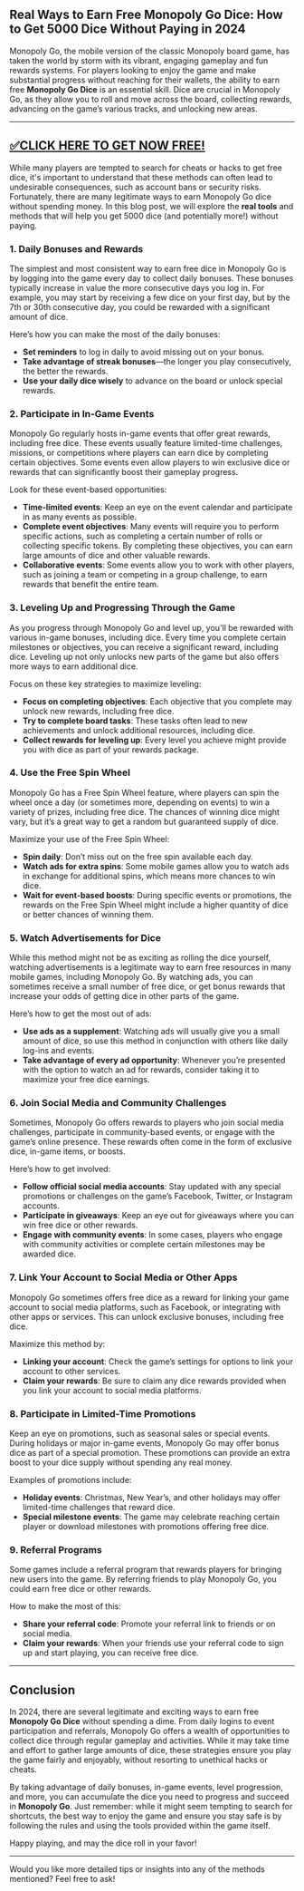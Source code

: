 ## **Real Ways to Earn Free Monopoly Go Dice: How to Get 5000 Dice Without Paying in 2024**

Monopoly Go, the mobile version of the classic Monopoly board game, has taken the world by storm with its vibrant, engaging gameplay and fun rewards systems. For players looking to enjoy the game and make substantial progress without reaching for their wallets, the ability to earn free **Monopoly Go Dice** is an essential skill. Dice are crucial in Monopoly Go, as they allow you to roll and move across the board, collecting rewards, advancing on the game’s various tracks, and unlocking new areas.

--------------------------------------------
[✅CLICK HERE TO GET NOW FREE!](https://freeforyou.xyz/monopolygodice/)
--------------------------------------------

While many players are tempted to search for cheats or hacks to get free dice, it's important to understand that these methods can often lead to undesirable consequences, such as account bans or security risks. Fortunately, there are many legitimate ways to earn Monopoly Go dice without spending money. In this blog post, we will explore the **real tools** and methods that will help you get 5000 dice (and potentially more!) without paying.

### 1. **Daily Bonuses and Rewards**

The simplest and most consistent way to earn free dice in Monopoly Go is by logging into the game every day to collect daily bonuses. These bonuses typically increase in value the more consecutive days you log in. For example, you may start by receiving a few dice on your first day, but by the 7th or 30th consecutive day, you could be rewarded with a significant amount of dice. 

Here’s how you can make the most of the daily bonuses:
- **Set reminders** to log in daily to avoid missing out on your bonus.
- **Take advantage of streak bonuses**—the longer you play consecutively, the better the rewards.
- **Use your daily dice wisely** to advance on the board or unlock special rewards.

### 2. **Participate in In-Game Events**

Monopoly Go regularly hosts in-game events that offer great rewards, including free dice. These events usually feature limited-time challenges, missions, or competitions where players can earn dice by completing certain objectives. Some events even allow players to win exclusive dice or rewards that can significantly boost their gameplay progress.

Look for these event-based opportunities:
- **Time-limited events**: Keep an eye on the event calendar and participate in as many events as possible.
- **Complete event objectives**: Many events will require you to perform specific actions, such as completing a certain number of rolls or collecting specific tokens. By completing these objectives, you can earn large amounts of dice and other valuable rewards.
- **Collaborative events**: Some events allow you to work with other players, such as joining a team or competing in a group challenge, to earn rewards that benefit the entire team.

### 3. **Leveling Up and Progressing Through the Game**

As you progress through Monopoly Go and level up, you'll be rewarded with various in-game bonuses, including dice. Every time you complete certain milestones or objectives, you can receive a significant reward, including dice. Leveling up not only unlocks new parts of the game but also offers more ways to earn additional dice.

Focus on these key strategies to maximize leveling:
- **Focus on completing objectives**: Each objective that you complete may unlock new rewards, including free dice.
- **Try to complete board tasks**: These tasks often lead to new achievements and unlock additional resources, including dice.
- **Collect rewards for leveling up**: Every level you achieve might provide you with dice as part of your rewards package.

### 4. **Use the Free Spin Wheel**

Monopoly Go has a Free Spin Wheel feature, where players can spin the wheel once a day (or sometimes more, depending on events) to win a variety of prizes, including free dice. The chances of winning dice might vary, but it’s a great way to get a random but guaranteed supply of dice.

Maximize your use of the Free Spin Wheel:
- **Spin daily**: Don’t miss out on the free spin available each day.
- **Watch ads for extra spins**: Some mobile games allow you to watch ads in exchange for additional spins, which means more chances to win dice.
- **Wait for event-based boosts**: During specific events or promotions, the rewards on the Free Spin Wheel might include a higher quantity of dice or better chances of winning them.

### 5. **Watch Advertisements for Dice**

While this method might not be as exciting as rolling the dice yourself, watching advertisements is a legitimate way to earn free resources in many mobile games, including Monopoly Go. By watching ads, you can sometimes receive a small number of free dice, or get bonus rewards that increase your odds of getting dice in other parts of the game.

Here’s how to get the most out of ads:
- **Use ads as a supplement**: Watching ads will usually give you a small amount of dice, so use this method in conjunction with others like daily log-ins and events.
- **Take advantage of every ad opportunity**: Whenever you’re presented with the option to watch an ad for rewards, consider taking it to maximize your free dice earnings.

### 6. **Join Social Media and Community Challenges**

Sometimes, Monopoly Go offers rewards to players who join social media challenges, participate in community-based events, or engage with the game’s online presence. These rewards often come in the form of exclusive dice, in-game items, or boosts. 

Here’s how to get involved:
- **Follow official social media accounts**: Stay updated with any special promotions or challenges on the game’s Facebook, Twitter, or Instagram accounts.
- **Participate in giveaways**: Keep an eye out for giveaways where you can win free dice or other rewards.
- **Engage with community events**: In some cases, players who engage with community activities or complete certain milestones may be awarded dice.

### 7. **Link Your Account to Social Media or Other Apps**

Monopoly Go sometimes offers free dice as a reward for linking your game account to social media platforms, such as Facebook, or integrating with other apps or services. This can unlock exclusive bonuses, including free dice.

Maximize this method by:
- **Linking your account**: Check the game’s settings for options to link your account to other services.
- **Claim your rewards**: Be sure to claim any dice rewards provided when you link your account to social media platforms.

### 8. **Participate in Limited-Time Promotions**

Keep an eye on promotions, such as seasonal sales or special events. During holidays or major in-game events, Monopoly Go may offer bonus dice as part of a special promotion. These promotions can provide an extra boost to your dice supply without spending any real money.

Examples of promotions include:
- **Holiday events**: Christmas, New Year’s, and other holidays may offer limited-time challenges that reward dice.
- **Special milestone events**: The game may celebrate reaching certain player or download milestones with promotions offering free dice.

### 9. **Referral Programs**

Some games include a referral program that rewards players for bringing new users into the game. By referring friends to play Monopoly Go, you could earn free dice or other rewards.

How to make the most of this:
- **Share your referral code**: Promote your referral link to friends or on social media.
- **Claim your rewards**: When your friends use your referral code to sign up and start playing, you can receive free dice.

---

## **Conclusion**

In 2024, there are several legitimate and exciting ways to earn free **Monopoly Go Dice** without spending a dime. From daily logins to event participation and referrals, Monopoly Go offers a wealth of opportunities to collect dice through regular gameplay and activities. While it may take time and effort to gather large amounts of dice, these strategies ensure you play the game fairly and enjoyably, without resorting to unethical hacks or cheats.

By taking advantage of daily bonuses, in-game events, level progression, and more, you can accumulate the dice you need to progress and succeed in **Monopoly Go**. Just remember: while it might seem tempting to search for shortcuts, the best way to enjoy the game and ensure you stay safe is by following the rules and using the tools provided within the game itself.

Happy playing, and may the dice roll in your favor!

---

Would you like more detailed tips or insights into any of the methods mentioned? Feel free to ask!
